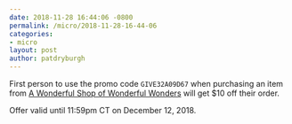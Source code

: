 ```yaml
---
date: 2018-11-28 16:44:06 -0800
permalink: /micro/2018-11-28-16-44-06
categories:
- micro
layout: post
author: patdryburgh
---
```


First person to use the promo code `GIVE32A09D67` when purchasing an item from [A Wonderful Shop of Wonderful Wonders](http://awonderful.shop) will get $10 off their order.

Offer valid until 11:59pm CT on December 12, 2018.